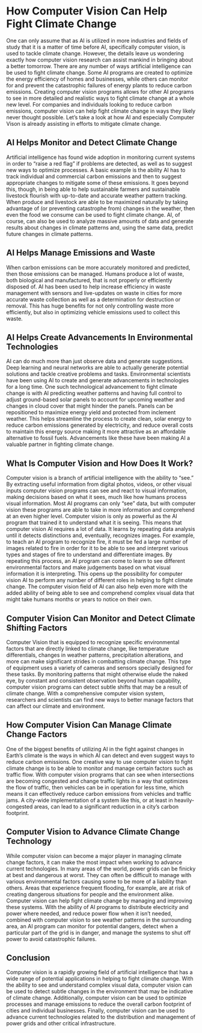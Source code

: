 # How Computer Vision Can Help Fight Climate Change


One can only assume that as AI is utilized in more industries and fields of study that it is a matter of time before AI, specifically computer vision, is used to tackle climate change. However, the details leave us wondering exactly how computer vision research can assist mankind in bringing about a better tomorrow.
There are any number of ways artificial intelligence can be used to fight climate change. Some AI programs are created to optimize the energy efficiency of homes and businesses, while others can monitor for and prevent the catastrophic failures of energy plants to reduce carbon emissions.
Creating computer vision programs allows for other AI programs to see in more detailed and realistic ways to fight climate change at a whole new level. For companies and individuals looking to reduce carbon emissions, computer vision can help fight climate change in ways they likely never thought possible.
Let’s  take a look at how AI and especially Computer Vison is already assisting in efforts to mitigate climate change.
## AI Helps Monitor and Detect Climate Change
Artificial intelligence has found wide adoption in monitoring current systems in order to “raise a red flag” if problems are detected, as well as to suggest new ways to optimize processes.
A basic example is the ability AI has to track individual and commercial carbon emissions and then to suggest appropriate changes to mitigate some of these emissions.
It goes beyond this, though, in being able to help sustainable farmers and sustainable livestock flourish with up-to-date and accurate weather pattern tracking. When produce and livestock are able to be maximized naturally by taking advantage of (or preventing catastrophe from) changes in the weather, then even the food we consume can be used to fight climate change.
AI, of course, can also be used to analyze massive amounts of data and generate results about changes in climate patterns and, using the same data, predict future changes in climate patterns.
## AI Helps Manage Emissions and Waste
When carbon emissions can be more accurately monitored and predicted, then those emissions can be managed.
Humans produce a lot of waste, both biological and manufactured, that is not properly or efficiently disposed of. AI has been used to help increase efficiency in waste management with sensors and live-updates on waste in cities for more accurate waste collection as well as a determination for destruction or removal.
This has huge benefits for not only controlling waste more efficiently, but also in optimizing vehicle emissions used to collect this waste.
## AI Helps Create Advancements In Environmental Technologies
AI can do much more than just observe data and generate suggestions. Deep learning and neural networks are able to actually generate potential solutions and tackle creative problems and tasks.
Environmental scientists have been using AI to create and generate advancements in technologies for a long time.
One such technological advancement to fight climate change is with AI predicting weather patterns and having full control to adjust ground-based solar panels to account for upcoming weather and changes in cloud cover that might hinder the panels. Panels can be repositioned to maximize energy yield and protected from inclement weather. This helps streamline the process to create clean, solar energy to reduce carbon emissions generated by electricity, and reduce overall costs to maintain this energy source making it more attractive as an affordable alternative to fossil fuels.
Advancements like these have been making AI a valuable partner in fighting climate change.
## What Is Computer Vision and How Does It Work?
Computer vision is a branch of artificial intelligence with the ability to “see.” By extracting useful information from digital photos, videos, or other visual inputs computer vision programs can see and react to visual information, making decisions based on what it sees, much like how humans process visual information.
Most AI programs can only “see” data, but with computer vision these programs are able to take in more information and comprehend at an even higher level.
Computer vision is only as powerful as the AI program that trained it to understand what it is seeing. This means that computer vision AI requires a lot of data. It learns by repeating data analysis until it detects distinctions and, eventually, recognizes images. For example, to teach an AI program to recognize fire, it must be fed a large number of images related to fire in order for it to be able to see and interpret various types and stages of fire to understand and differentiate images.
By repeating this process, an AI program can come to learn to see different environmental factors and make judgements based on what visual information it is interpreting. This opens up the possibility for computer vision AI to perform any number of different roles in helping to fight climate change.
The computer vision field of AI can also help even more with the added ability of being able to see and comprehend complex visual data that might take humans months or years to notice on their own.
## Computer Vision Can Monitor and Detect Climate Shifting Factors
Computer Vision that is equipped to recognize specific environmental factors that are directly linked to climate change, like temperature differentials, changes in weather patterns, precipitation alterations, and more can make significant strides in combatting climate change. This type of equipment uses a variety of cameras and sensors specially designed for these tasks.
By monitoring patterns that might otherwise elude the naked eye, by constant and consistent observation beyond human capability, computer vision programs can detect subtle shifts that may be a result of climate change. With a comprehensive computer vision system, researchers and scientists can find new ways to better manage factors that can affect our climate and environment.
## How Computer Vision Can Manage Climate Change Factors
One of the biggest benefits of utilizing AI in the fight against changes in Earth’s climate is the ways in which AI can detect and even suggest ways to reduce carbon emissions.
One creative way to use computer vision to fight climate change is to be able to monitor and manage certain factors such as traffic flow.
With computer vision programs that can see when intersections are becoming congested and change traffic lights in a way that optimizes the flow of traffic, then vehicles can be in operation for less time, which means it can effectively reduce carbon emissions from vehicles and traffic jams.
A city-wide implementation of a system like this, or at least in heavily-congested areas, can lead to a significant reduction in a city’s carbon footprint.
## Computer Vision to Advance Climate Change Technology
While computer vision can become a major player in managing climate change factors, it can make the most impact when working to advance current technologies.
In many areas of the world, power grids can be finicky at best and dangerous at worst. They can often be difficult to manage with various environmental factors causing some to be more of a liability than others. Areas that experience frequent flooding, for example, are at risk of creating dangerous situations for people and the environment alike.
Computer vision can help fight climate change by managing and improving these systems. With the ability of AI programs to distribute electricity and power where needed, and reduce power flow when it isn’t needed, combined with computer vision to see weather patterns in the surrounding area, an AI program can monitor for potential dangers, detect when a particular part of the grid is in danger, and manage the systems to shut off power to avoid catastrophic failures.
## Conclusion
Computer vision is a rapidly growing field of artificial intelligence that has a wide range of potential applications in helping to fight climate change. With the ability to see and understand complex visual data, computer vision can be used to detect subtle changes in the environment that may be indicative of climate change. Additionally, computer vision can be used to optimize processes and manage emissions to reduce the overall carbon footprint of cities and individual businesses. Finally, computer vision can be used to advance current technologies related to the distribution and management of power grids and other critical infrastructure.
